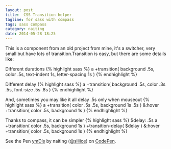 ```yaml
---
layout: post
title:  CSS Transition helper
tagline: for sass with compass
tags: sass compass
category: naiting
date: 2014-05-28 18:25
---
```

This is a component from an old project from mine, it's a switcher, very small but have lots of transition.Transition is easy, but there are some details like:

Different durations
{% highlight sass %}
a
  +transition( background .5s, color .5s, text-indent 1s, letter-spacing 1s )
{% endhighlight %}

Different delay
{% highlight sass %}
a
  +transition( background .5s, color .3s .5s, font-size .5s .8s )
{% endhighlight %}

And, sometimes you may like it all delay .5s only when mouseout
{% highlight sass %}
a
  +transition( color .5s .5s, background 1s .5s )
  &:hover
    +transition( color .5s, background 1s )
{% endhighlight %}

Thanks to compass, it can be simpler
{% highlight sass %}
$delay: .5s
a
  +transition( color .5s, background 1s )
  +transition-delay( $delay )
  &:hover
    +transition( color .5s, background 1s )
{% endhighlight %}

<p data-height="223" data-theme-id="0" data-slug-hash="ymDls" data-default-tab="result" class='codepen'>See the Pen <a href='http://codepen.io/sliiice/pen/ymDls/'>ymDls</a> by naiting (<a href='http://codepen.io/sliiice'>@sliiice</a>) on <a href='http://codepen.io'>CodePen</a>.</p>
<script async src="//codepen.io/assets/embed/ei.js"></script>
